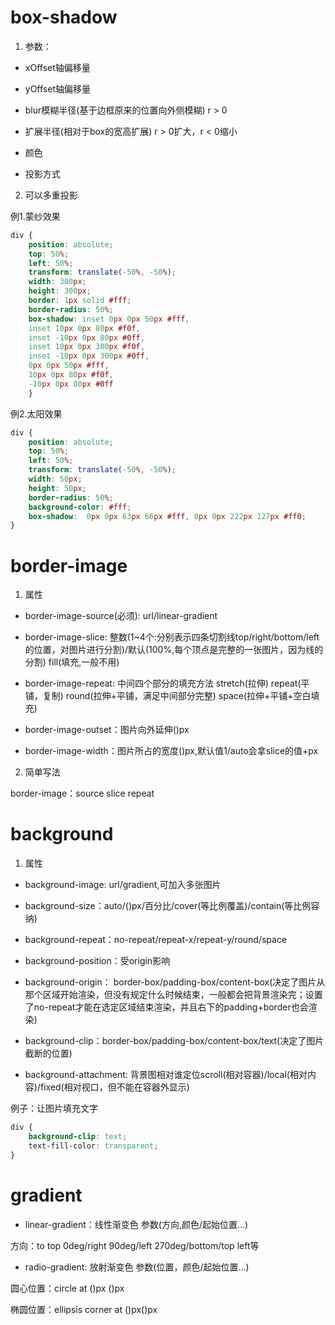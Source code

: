 # box-shadow

1. 参数：

- xOffset轴偏移量 

- yOffset轴偏移量 

- blur模糊半径(基于边框原来的位置向外侧模糊)  r > 0

- 扩展半径(相对于box的宽高扩展)              r > 0扩大，r < 0缩小

- 颜色

- 投影方式

2. 可以多重投影

例1.蒙纱效果

```css
div {
    position: absolute;
    top: 50%;
    left: 50%;
    transform: translate(-50%, -50%);
    width: 300px;
    height: 300px;
    border: 1px solid #fff;
    border-radius: 50%;
    box-shadow: inset 0px 0px 50px #fff,
    inset 10px 0px 80px #f0f,
    inset -10px 0px 80px #0ff,
    inset 10px 0px 300px #f0f,
    inset -10px 0px 300px #0ff,
    0px 0px 50px #fff,
    10px 0px 80px #f0f,
    -10px 0px 80px #0ff           
    }
```

例2.太阳效果

```css
div {
    position: absolute;
    top: 50%;
    left: 50%;
    transform: translate(-50%, -50%);
    width: 50px;
    height: 50px;
    border-radius: 50%;
    background-color: #fff;
    box-shadow:  0px 0px 63px 66px #fff, 0px 0px 222px 127px #ff0;
}
```

# border-image

1. 属性

- border-image-source(必须):  url/linear-gradient

- border-image-slice:   整数(1~4个:分别表示四条切割线top/right/bottom/left的位置，对图片进行分割)/默认(100%,每个顶点是完整的一张图片，因为线的分割)  fill(填充,一般不用)

- border-image-repeat: 中间四个部分的填充方法 stretch(拉伸)    repeat(平铺，复制)               round(拉伸+平铺，满足中间部分完整)           space(拉伸+平铺+空白填充)

- border-image-outset：图片向外延伸()px

- border-image-width：图片所占的宽度()px,默认值1/auto会拿slice的值+px

2. 简单写法

border-image：source  slice  repeat

# background

1. 属性

- background-image: url/gradient,可加入多张图片

- background-size：auto/()px/百分比/cover(等比例覆盖)/contain(等比例容纳)

- background-repeat：no-repeat/repeat-x/repeat-y/round/space 

- background-position：受origin影响

- background-origin： border-box/padding-box/content-box(决定了图片从那个区域开始渲染，但没有规定什么时候结束，一般都会把背景渲染完；设置了no-repeat才能在选定区域结束渲染，并且右下的padding+border也会渲染)

- background-clip：border-box/padding-box/content-box/text(决定了图片截断的位置)

- background-attachment: 背景图相对谁定位scroll(相对容器)/local(相对内容)/fixed(相对视口，但不能在容器外显示)

例子：让图片填充文字

```css
div {
    background-clip: text;
    text-fill-color: transparent;
}
```

# gradient

- linear-gradient：线性渐变色 参数(方向,颜色/起始位置...)

方向：to top 0deg/right 90deg/left 270deg/bottom/top left等

- radio-gradient: 放射渐变色  参数(位置，颜色/起始位置...)

圆心位置：circle  at ()px ()px 

椭圆位置：ellipsis  corner at ()px()px

